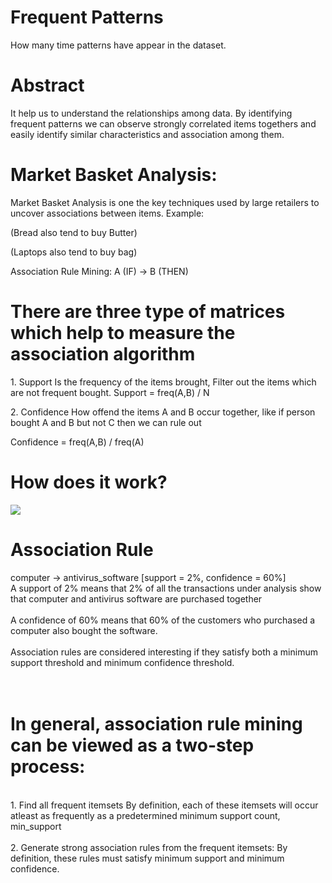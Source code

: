 # Frequent Patterns
How many time patterns have appear in the dataset.

# Abstract
It help us to understand the relationships among data. By identifying frequent patterns we can observe strongly correlated items togethers and easily identify similar characteristics and association among them.

# Market Basket Analysis:
Market Basket Analysis is one the key techniques used by large retailers to uncover associations between items. 
Example:
<p>(Bread also tend to buy Butter) </p> <p> (Laptops also tend to buy bag) </p>

Association Rule Mining:
A (IF) -> B (THEN)

# There are three type of matrices which help to measure the association algorithm
<p>
1. Support 
Is the frequency of the items brought, Filter out the items which are not frequent bought.
Support = freq(A,B) / N

<p>
2. Confidence
How offend the items A and B occur together, like if person bought A and B but not C then we can rule out
</p>Confidence = freq(A,B) / freq(A)

# How does it work?
![](https://github.com/Pramodgopinathan/DATA_MINING-Frequent-Patterns/blob/d07e8f55e17ec0d53d44949194bc7c1447a40007/Apriori%20Alogrithm.png)

# Association Rule

computer -> antivirus_software [support = 2%, confidence = 60%]
<br>A support of 2% means that 2% of all the transactions under analysis show that computer and antivirus software are purchased together </br>
<br>A confidence of 60% means that 60% of the customers who purchased a computer also bought the software. </br>
<br>Association rules are considered interesting if they satisfy both a minimum support threshold and minimum confidence threshold.</br>


# <br>In general, association rule mining can be viewed as a two-step process: </br>

<br>
1. Find all frequent itemsets By definition, each of these itemsets will occur atleast as frequently as a predetermined minimum support count, min_support </br>

<br>
2. Generate strong association rules from the frequent itemsets: By definition, these rules must satisfy minimum support and minimum confidence.
